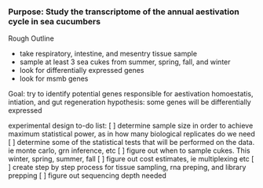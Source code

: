 ### Purpose: Study the transcriptome of the annual aestivation cycle in sea cucumbers

Rough Outline 
* take respiratory, intestine, and mesentry tissue sample 
* sample at least 3 sea cukes from summer, spring, fall, and winter
* look for differentially expressed genes
* look for msmb genes 

Goal: try to identify potential genes responsible for aestivation homoestatis, intiation, and gut regeneration
hypothesis: some genes will be differentially expressed

experimental design to-do list:
[ ] determine sample size in order to achieve maximum statistical power, as in how many biological replicates do we need
[ ] determine some of the statistical tests that will be performed on the data. ie monte carlo, grn inference, etc
[ ] figure out when to sample cukes. This winter, spring, summer, fall
[ ] figure out cost estimates, ie multiplexing etc
[ ] create step by step process for tissue sampling, rna preping, and library prepping
[ ] figure out sequencing depth needed 
